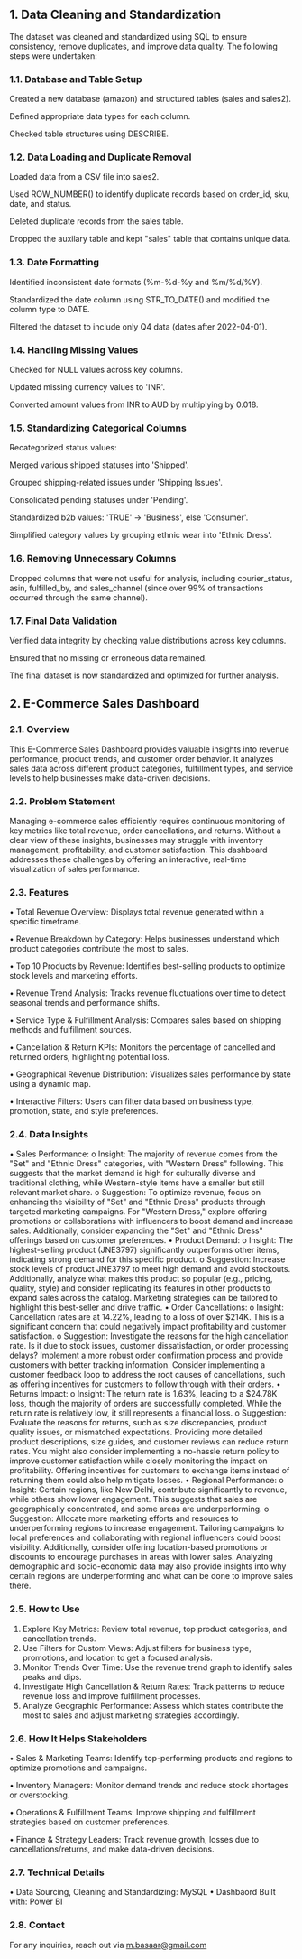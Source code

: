 ##  1. Data Cleaning and Standardization

The dataset was cleaned and standardized using SQL to ensure consistency, remove duplicates, and improve data quality. The following steps were undertaken:

### 1.1. Database and Table Setup

Created a new database (amazon) and structured tables (sales and sales2).

Defined appropriate data types for each column.

Checked table structures using DESCRIBE.

### 1.2. Data Loading and Duplicate Removal

Loaded data from a CSV file into sales2.

Used ROW_NUMBER() to identify duplicate records based on order_id, sku, date, and status.

Deleted duplicate records from the sales table.

Dropped the auxilary table and kept "sales" table that contains unique data.

### 1.3. Date Formatting

Identified inconsistent date formats (%m-%d-%y and %m/%d/%Y).

Standardized the date column using STR_TO_DATE() and modified the column type to DATE.

Filtered the dataset to include only Q4 data (dates after 2022-04-01).

### 1.4. Handling Missing Values

Checked for NULL values across key columns.

Updated missing currency values to 'INR'.

Converted amount values from INR to AUD by multiplying by 0.018.

### 1.5. Standardizing Categorical Columns

Recategorized status values:

Merged various shipped statuses into 'Shipped'.

Grouped shipping-related issues under 'Shipping Issues'.

Consolidated pending statuses under 'Pending'.

Standardized b2b values: 'TRUE' → 'Business', else 'Consumer'.

Simplified category values by grouping ethnic wear into 'Ethnic Dress'.

### 1.6. Removing Unnecessary Columns

Dropped columns that were not useful for analysis, including courier_status, asin, fulfilled_by, and sales_channel (since over 99% of transactions occurred through the same channel).

### 1.7. Final Data Validation

Verified data integrity by checking value distributions across key columns.

Ensured that no missing or erroneous data remained.

The final dataset is now standardized and optimized for further analysis.



## 2. E-Commerce Sales Dashboard

### 2.1. Overview
This E-Commerce Sales Dashboard provides valuable insights into revenue performance, product trends, and customer order behavior. It analyzes sales data across different product categories, fulfillment types, and service levels to help businesses make data-driven decisions.

### 2.2. Problem Statement
Managing e-commerce sales efficiently requires continuous monitoring of key metrics like total revenue, order cancellations, and returns. Without a clear view of these insights, businesses may struggle with inventory management, profitability, and customer satisfaction. This dashboard addresses these challenges by offering an interactive, real-time visualization of sales performance.

### 2.3. Features
•	Total Revenue Overview: Displays total revenue generated within a specific timeframe.

•	Revenue Breakdown by Category: Helps businesses understand which product categories contribute the most to sales.

•	Top 10 Products by Revenue: Identifies best-selling products to optimize stock levels and marketing efforts.

•	Revenue Trend Analysis: Tracks revenue fluctuations over time to detect seasonal trends and performance shifts.

•	Service Type & Fulfillment Analysis: Compares sales based on shipping methods and fulfillment sources.

•	Cancellation & Return KPIs: Monitors the percentage of cancelled and returned orders, highlighting potential loss.

•	Geographical Revenue Distribution: Visualizes sales performance by state using a dynamic map.

•	Interactive Filters: Users can filter data based on business type, promotion, state, and style preferences.

### 2.4. Data Insights

•	Sales Performance:
o	Insight: The majority of revenue comes from the "Set" and "Ethnic Dress" categories, with "Western Dress" following. This suggests that the market demand is high for culturally diverse and traditional clothing, while Western-style items have a smaller but still relevant market share.
o	Suggestion: To optimize revenue, focus on enhancing the visibility of "Set" and "Ethnic Dress" products through targeted marketing campaigns. For "Western Dress," explore offering promotions or collaborations with influencers to boost demand and increase sales. Additionally, consider expanding the "Set" and "Ethnic Dress" offerings based on customer preferences.
•	Product Demand:
o	Insight: The highest-selling product (JNE3797) significantly outperforms other items, indicating strong demand for this specific product.
o	Suggestion: Increase stock levels of product JNE3797 to meet high demand and avoid stockouts. Additionally, analyze what makes this product so popular (e.g., pricing, quality, style) and consider replicating its features in other products to expand sales across the catalog. Marketing strategies can be tailored to highlight this best-seller and drive traffic.
•	Order Cancellations:
o	Insight: Cancellation rates are at 14.22%, leading to a loss of over $214K. This is a significant concern that could negatively impact profitability and customer satisfaction.
o	Suggestion: Investigate the reasons for the high cancellation rate. Is it due to stock issues, customer dissatisfaction, or order processing delays? Implement a more robust order confirmation process and provide customers with better tracking information. Consider implementing a customer feedback loop to address the root causes of cancellations, such as offering incentives for customers to follow through with their orders.
•	Returns Impact:
o	Insight: The return rate is 1.63%, leading to a $24.78K loss, though the majority of orders are successfully completed. While the return rate is relatively low, it still represents a financial loss.
o	Suggestion: Evaluate the reasons for returns, such as size discrepancies, product quality issues, or mismatched expectations. Providing more detailed product descriptions, size guides, and customer reviews can reduce return rates. You might also consider implementing a no-hassle return policy to improve customer satisfaction while closely monitoring the impact on profitability. Offering incentives for customers to exchange items instead of returning them could also help mitigate losses.
•	Regional Performance:
o	Insight: Certain regions, like New Delhi, contribute significantly to revenue, while others show lower engagement. This suggests that sales are geographically concentrated, and some areas are underperforming.
o	Suggestion: Allocate more marketing efforts and resources to underperforming regions to increase engagement. Tailoring campaigns to local preferences and collaborating with regional influencers could boost visibility. Additionally, consider offering location-based promotions or discounts to encourage purchases in areas with lower sales. Analyzing demographic and socio-economic data may also provide insights into why certain regions are underperforming and what can be done to improve sales there.


### 2.5. How to Use
1.	Explore Key Metrics: Review total revenue, top product categories, and cancellation trends.
2.	Use Filters for Custom Views: Adjust filters for business type, promotions, and location to get a focused analysis.
3.	Monitor Trends Over Time: Use the revenue trend graph to identify sales peaks and dips.
4.	Investigate High Cancellation & Return Rates: Track patterns to reduce revenue loss and improve fulfillment processes.
5.	Analyze Geographic Performance: Assess which states contribute the most to sales and adjust marketing strategies accordingly.

### 2.6. How It Helps Stakeholders
•	Sales & Marketing Teams: Identify top-performing products and regions to optimize promotions and campaigns.

•	Inventory Managers: Monitor demand trends and reduce stock shortages or overstocking.

•	Operations & Fulfillment Teams: Improve shipping and fulfillment strategies based on customer preferences.

•	Finance & Strategy Leaders: Track revenue growth, losses due to cancellations/returns, and make data-driven decisions.

### 2.7. Technical Details
•	Data Sourcing, Cleaning and Standardizing: MySQL
• Dashbaord Built with: Power BI

### 2.8. Contact
For any inquiries, reach out via m.basaar@gmail.com



